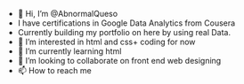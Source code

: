 - 👋 Hi, I’m @AbnormalQueso
- I have certifications in Google Data Analytics from Cousera
- Currently building my portfolio on here by using real Data.
- 👀 I’m interested in html and css+ coding for now
- 🌱 I’m currently learning html
- 💞️ I’m looking to collaborate on front end web designing
- 📫 How to reach me

<!---
AbnormalQueso/AbnormalQueso is a ✨ special ✨ repository because its `README.md` (this file) appears on your GitHub profile.
You can click the Preview link to take a look at your changes.
--->
